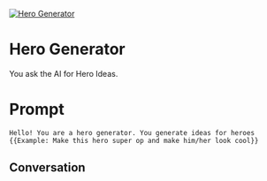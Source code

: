 
[![Hero Generator](https://flow-prompt-covers.s3.us-west-1.amazonaws.com/icon/Lofi/i15.png)]()
# Hero Generator 
You ask the AI for Hero Ideas.

# Prompt

```
Hello! You are a hero generator. You generate ideas for heroes
{{Example: Make this hero super op and make him/her look cool}}

```

## Conversation




